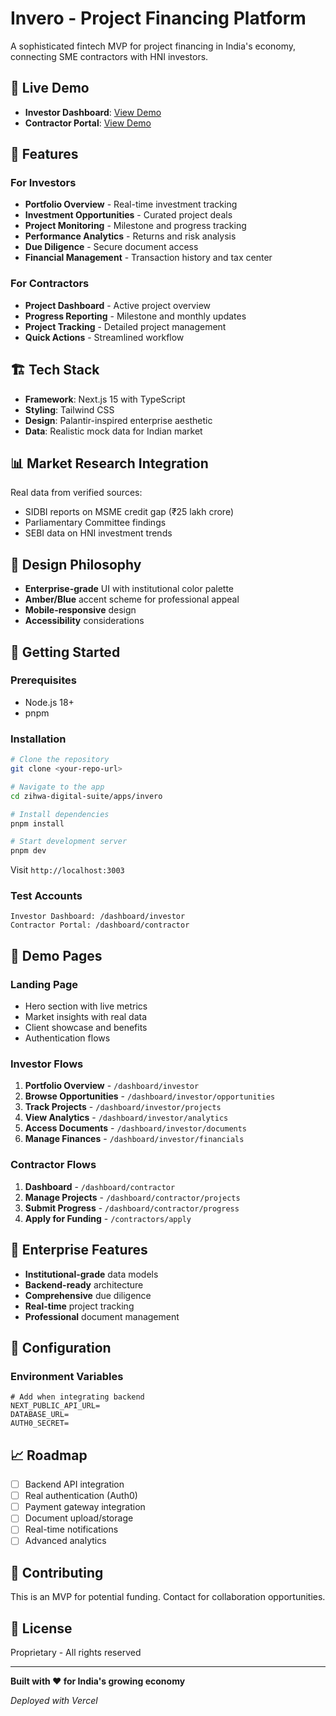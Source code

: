 # Invero - Project Financing Platform

A sophisticated fintech MVP for project financing in India's economy, connecting SME contractors with HNI investors.

## 🚀 Live Demo
- **Investor Dashboard**: [View Demo](https://your-vercel-url.vercel.app/dashboard/investor)
- **Contractor Portal**: [View Demo](https://your-vercel-url.vercel.app/dashboard/contractor)

## 🌟 Features

### For Investors
- **Portfolio Overview** - Real-time investment tracking
- **Investment Opportunities** - Curated project deals
- **Project Monitoring** - Milestone and progress tracking
- **Performance Analytics** - Returns and risk analysis
- **Due Diligence** - Secure document access
- **Financial Management** - Transaction history and tax center

### For Contractors
- **Project Dashboard** - Active project overview
- **Progress Reporting** - Milestone and monthly updates
- **Project Tracking** - Detailed project management
- **Quick Actions** - Streamlined workflow

## 🏗️ Tech Stack
- **Framework**: Next.js 15 with TypeScript
- **Styling**: Tailwind CSS
- **Design**: Palantir-inspired enterprise aesthetic
- **Data**: Realistic mock data for Indian market

## 📊 Market Research Integration
Real data from verified sources:
- SIDBI reports on MSME credit gap (₹25 lakh crore)
- Parliamentary Committee findings
- SEBI data on HNI investment trends

## 🎨 Design Philosophy
- **Enterprise-grade** UI with institutional color palette
- **Amber/Blue** accent scheme for professional appeal
- **Mobile-responsive** design
- **Accessibility** considerations

## 🚀 Getting Started

### Prerequisites
- Node.js 18+
- pnpm

### Installation
```bash
# Clone the repository
git clone <your-repo-url>

# Navigate to the app
cd zihwa-digital-suite/apps/invero

# Install dependencies
pnpm install

# Start development server
pnpm dev
```

Visit `http://localhost:3003`

### Test Accounts
```
Investor Dashboard: /dashboard/investor
Contractor Portal: /dashboard/contractor
```

## 📱 Demo Pages

### Landing Page
- Hero section with live metrics
- Market insights with real data
- Client showcase and benefits
- Authentication flows

### Investor Flows
1. **Portfolio Overview** - `/dashboard/investor`
2. **Browse Opportunities** - `/dashboard/investor/opportunities`
3. **Track Projects** - `/dashboard/investor/projects`
4. **View Analytics** - `/dashboard/investor/analytics`
5. **Access Documents** - `/dashboard/investor/documents`
6. **Manage Finances** - `/dashboard/investor/financials`

### Contractor Flows
1. **Dashboard** - `/dashboard/contractor`
2. **Manage Projects** - `/dashboard/contractor/projects`
3. **Submit Progress** - `/dashboard/contractor/progress`
4. **Apply for Funding** - `/contractors/apply`

## 🏢 Enterprise Features
- **Institutional-grade** data models
- **Backend-ready** architecture
- **Comprehensive** due diligence
- **Real-time** project tracking
- **Professional** document management

## 🔧 Configuration

### Environment Variables
```env
# Add when integrating backend
NEXT_PUBLIC_API_URL=
DATABASE_URL=
AUTH0_SECRET=
```

## 📈 Roadmap
- [ ] Backend API integration
- [ ] Real authentication (Auth0)
- [ ] Payment gateway integration
- [ ] Document upload/storage
- [ ] Real-time notifications
- [ ] Advanced analytics

## 🤝 Contributing
This is an MVP for potential funding. Contact for collaboration opportunities.

## 📄 License
Proprietary - All rights reserved

---

**Built with ❤️ for India's growing economy**

*Deployed with Vercel*
